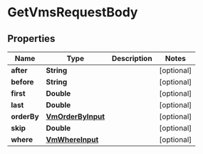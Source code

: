 

# GetVmsRequestBody


## Properties

Name | Type | Description | Notes
------------ | ------------- | ------------- | -------------
**after** | **String** |  |  [optional]
**before** | **String** |  |  [optional]
**first** | **Double** |  |  [optional]
**last** | **Double** |  |  [optional]
**orderBy** | [**VmOrderByInput**](VmOrderByInput.md) |  |  [optional]
**skip** | **Double** |  |  [optional]
**where** | [**VmWhereInput**](VmWhereInput.md) |  |  [optional]



